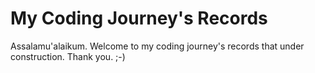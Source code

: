 # My Coding Journey's Records
Assalamu'alaikum. 
Welcome to my coding journey's records that under construction. Thank you. ;-)
